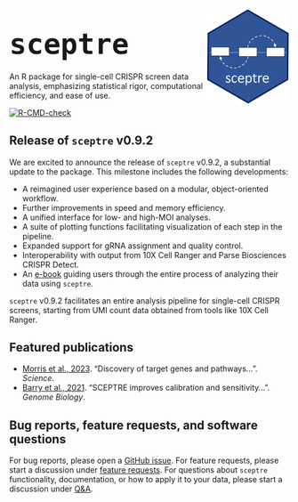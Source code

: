 
<!-- README.md is generated from README.Rmd. Please edit that file -->

<div style="margin-top: 5px;">

<img src="man/figures/hex.jpg" align="right" width="150"/>

</div>

## <span style="font-size:60px;">`sceptre`</span>

An R package for single-cell CRISPR screen data analysis, emphasizing
statistical rigor, computational efficiency, and ease of use.

<!-- badges: start -->

[![R-CMD-check](https://github.com/Katsevich-Lab/sceptre/workflows/R-CMD-check/badge.svg)](https://github.com/Katsevich-Lab/sceptre/actions)

<!-- badges: end -->

## Release of `sceptre` v0.9.2

We are excited to announce the release of `sceptre` v0.9.2, a
substantial update to the package. This milestone includes the following
developments:

- A reimagined user experience based on a modular, object-oriented
  workflow.
- Further improvements in speed and memory efficiency.
- A unified interface for low- and high-MOI analyses.
- A suite of plotting functions facilitating visualization of each step
  in the pipeline.
- Expanded support for gRNA assignment and quality control.
- Interoperability with output from 10X Cell Ranger and Parse
  Biosciences CRISPR Detect.
- An [e-book](https://timothy-barry.github.io/sceptre-book/) guiding
  users through the entire process of analyzing their data using
  `sceptre`.

`sceptre` v0.9.2 facilitates an entire analysis pipeline for single-cell
CRISPR screens, starting from UMI count data obtained from tools like
10X Cell Ranger.

<!--
&#10;## About `sceptre`
&#10;Single-cell CRISPR screens (e.g., Perturb-seq, TAP-seq) combine CRISPR and single-cell sequencing to survey the effects of genetic perturbations on individual cells. Despite their promise, single-cell CRISPR screens present considerable statistical and computational challenges. `sceptre` is an R package for single-cell CRISPR screen data analysis, emphasizing statistical rigor, computational efficiency, and ease of use.
&#10;### Key features
&#10;-   Import data from 10X CellRanger or a set of R matrices
-   Assign gRNAs to cells using one of three principled methods
-   Perform extensive quality control
-   Run gRNA-to-gene differential expression analyses
-   Verify false discovery rate control using negative control gRNAs
-   Verify adequate power using positive control gRNAs
-   Visualize each step in the pipeline by rendering an informative plot
&#10;### Compatible experimental designs
&#10;-   low multiplicity-of-infection and high multiplicity-of-infection
-   Gene-targeting and noncoding-regulatory-element-targeting
-   CRISPRko, CRISPRi, CRISPRa, CRISPR base editing, and CRISPR prime editing
-   Gene and protein expression readout
&#10;## Get started
&#10;The fastest way to get started with `sceptre` is to work through the [Get Started vignette](articles/sceptre.html) (30 minutes). Users also can read the `sceptre` [manual](https://timothy-barry.github.io/sceptre-book/).
-->

## Featured publications

- [Morris et al.,
  2023](https://www.science.org/doi/10.1126/science.adh7699). “Discovery
  of target genes and pathways…”. *Science*.
- [Barry et al.,
  2021](https://genomebiology.biomedcentral.com/articles/10.1186/s13059-021-02545-2).
  “SCEPTRE improves calibration and sensitivity…”. *Genome Biology*.

## Bug reports, feature requests, and software questions

For bug reports, please open a [GitHub
issue](https://github.com/Katsevich-Lab/sceptre/issues). For feature
requests, please start a discussion under [feature
requests](https://github.com/Katsevich-Lab/sceptre/discussions/categories/feature-requests).
For questions about `sceptre` functionality, documentation, or how to
apply it to your data, please start a discussion under
[Q&A](https://github.com/Katsevich-Lab/sceptre/discussions/categories/q-a).
